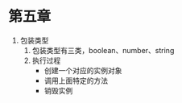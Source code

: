 # 第五章
1. 包装类型
    1. 包装类型有三类，boolean、number、string
    2. 执行过程
        - 创建一个对应的实例对象
        - 调用上面特定的方法
        - 销毁实例